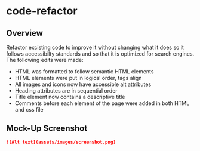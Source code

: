 # code-refactor

## Overview
Refactor excisting code to improve it without changing what it does so it follows accessibilty standards and so that it is optimized for search engines. The following edits were made:
- HTML was formatted to follow semantic HTML elements
- HTML elements were put in logical order, tags align
- All images and icons now have accessible alt attributes
- Heading attributes are in sequential order
- Title element now contains a descriptive title
- Comments before each element of the page were added in both HTML and css file

## Mock-Up Screenshot
```md
![Alt text](assets/images/screenshot.png)
```
    




